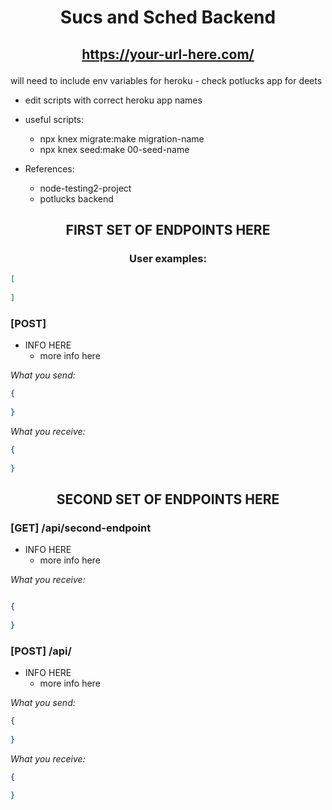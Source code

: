 # <p align="center">Sucs and Sched Backend</p>

## <p align="center">https://your-url-here.com/</p>


will need to include env variables for heroku - check potlucks app for deets

- edit scripts with correct heroku app names

- useful scripts:
    - npx knex migrate:make migration-name
    - npx knex seed:make 00-seed-name

- References:
  - node-testing2-project
  - potlucks backend


## <p align="center">FIRST SET OF ENDPOINTS HERE</p>

### <p align="center">User examples:</p>

```json
[
  
]
```

### [POST] 

- INFO HERE
  - more info here

_What you send:_

```json
{
  
}
```

_What you receive:_

```json
{
  
}
```


## <p align="center">SECOND SET OF ENDPOINTS HERE</p>


### [GET] /api/second-endpoint

- INFO HERE
  - more info here

_What you receive:_

```json

{
   
}

```


### [POST] /api/

- INFO HERE
  - more info here

_What you send:_

```json
{
  
}
```

_What you receive:_

```json
{
  
}
```